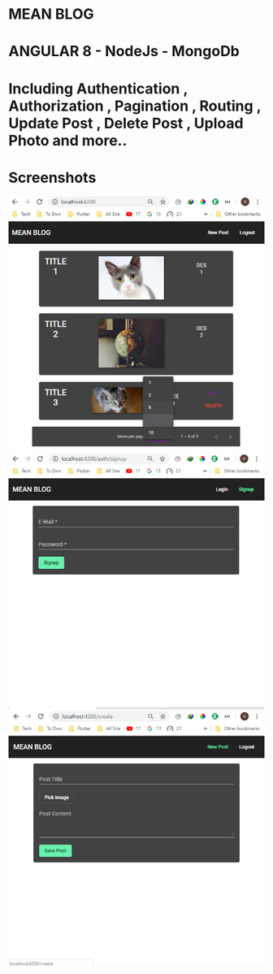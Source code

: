 <h1>MEAN BLOG </h1>

<h1>ANGULAR 8 - NodeJs - MongoDb </h1>
<h1> Including Authentication , Authorization , Pagination , Routing , Update Post , Delete Post , Upload Photo and more..</h1>

<h1> Screenshots </h1>

![](1.png)
<br>
![](2.png)
<br>
![](3.png)
<br>
